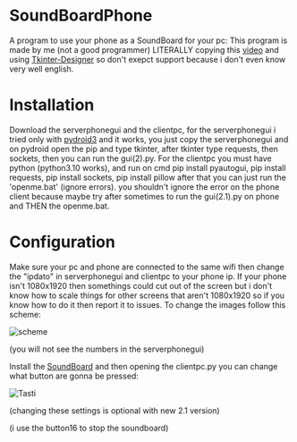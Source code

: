 # SoundBoardPhone
A program to use your phone as a SoundBoard for your pc:
This program is made by me (not a good programmer) LITERALLY copying this [video](https://www.youtube.com/watch?v=Lbfe3-v7yE0) and using [Tkinter-Designer](https://github.com/ParthJadhav/Tkinter-Designer) so don't exepct support because i don't even know very well english.
# Installation
Download the serverphonegui and the clientpc, for the serverphonegui i tried only with [pydroid3](https://play.google.com/store/apps/details?id=ru.iiec.pydroid3&hl=en_US&gl=US&pli=1) and it works, you just copy the serverphonegui and on pydroid open the pip and type tkinter, after tkinter type requests, then sockets, then you can run the gui(2).py. For the clientpc you must have python (python3.10 works), and run on cmd pip install pyautogui, pip install requests, pip install sockets, pip install pillow after that you can just run the 'openme.bat' (ignore errors). you shouldn't ignore the error on the phone client because maybe try after sometimes to run the gui(2.1).py on phone and THEN the openme.bat.
# Configuration
Make sure your pc and phone are connected to the same wifi then change the "ipdato" in serverphonegui and clientpc to your phone ip. If your phone isn't 1080x1920 then somethings could cut out of the screen but i don't know how to scale things for other screens that aren't 1080x1920 so if you know how to do it then report it to issues. To change the images follow this scheme:


![scheme](https://github.com/user-attachments/assets/efb41733-a6d9-43dc-9c9d-fd50143c3633)

(you will not see the numbers in the serverphonegui)


Install the [SoundBoard](https://github.com/Kalejin/DCSB) and then opening the clientpc.py you can change what button are gonna be pressed:



![Tasti](https://github.com/user-attachments/assets/3f9d4400-8dce-446c-8b5c-5108e73da931)

(changing these settings is optional with new 2.1 version)

(i use the button16 to stop the soundboard)
